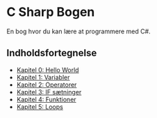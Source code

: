 # C Sharp Bogen

En bog hvor du kan lære at programmere med C#.

## Indholdsfortegnelse
 - [Kapitel 0: Hello World]()
 - [Kapitel 1: Variabler](./Variabler/Variabler.md)
 - [Kapitel 2: Operatorer](./Operatorer/Operatorer.md)
 - [Kapitel 3: IF sætninger](./IF/IF.md)
 - [Kapitel 4: Funktioner](./Funktioner/Funktioner.md)
 - [Kapitel 5: Loops](./Loops/Loops.md)
